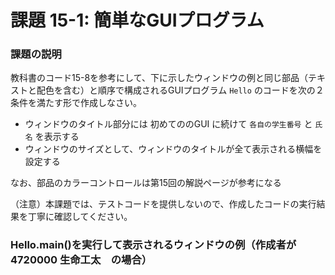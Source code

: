 # 課題 15-1: 簡単なGUIプログラム

### 課題の説明
教科書のコード15-8を参考にして、下に示したウィンドウの例と同じ部品（テキストと配色を含む）と順序で構成されるGUIプログラム `Hello` のコードを次の２条件を満たす形で作成しなさい。

- ウィンドウのタイトル部分には 初めてののGUI に続けて `各自の学生番号` と `氏名` を表示する
- ウィンドウのサイズとして、ウィンドウのタイトルが全て表示される横幅を設定する

なお、部品のカラーコントロールは第15回の解説ページが参考になる

（注意）本課題では、テストコードを提供しないので、作成したコードの実行結果を丁寧に確認してください。

### Hello.main()を実行して表示されるウィンドウの例（作成者が 4720000 生命工太　の場合）

